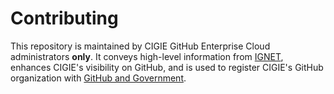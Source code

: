 # Contributing

This repository is maintained by CIGIE GitHub Enterprise Cloud administrators **only**. It conveys high-level information from [IGNET](https://www.ignet.gov/), enhances CIGIE's visibility on GitHub, and is used to register CIGIE's GitHub organization with [GitHub and Government](https://government.github.com/).
